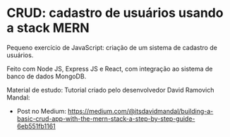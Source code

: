 # CRUD: cadastro de usuários usando a stack MERN

Pequeno exercício de JavaScript: criação de um sistema de cadastro de usuários.

Feito com Node JS, Express JS e React, com integração ao sistema de banco de dados MongoDB.

Material de estudo: Tutorial criado pelo desenvolvedor David Ramovich Mandal:

- Post no Medium: https://medium.com/@itsdavidmandal/building-a-basic-crud-app-with-the-mern-stack-a-step-by-step-guide-6eb551fb1161
